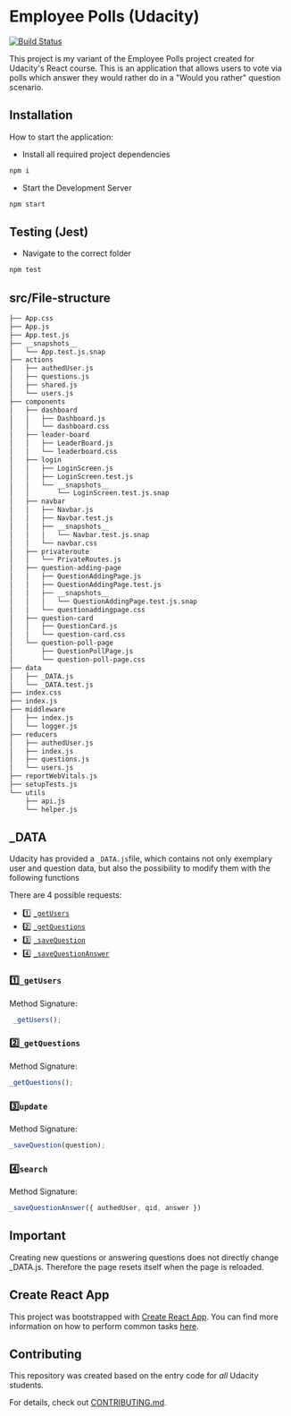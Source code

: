 # Employee Polls (Udacity) 

[![Build Status](https://travis-ci.org/joemccann/dillinger.svg?branch=master)](https://travis-ci.org/joemccann/dillinger)

This project is my variant of the Employee Polls project created for Udacity's React course. 
This is an application that allows users to vote via polls which answer they would rather do in a "Would you rather" question scenario.

## Installation

How to start the application:

- Install all required project dependencies
```sh
npm i
```
- Start the Development Server
```sh
npm start
```

## Testing (Jest)
- Navigate to the correct folder 
```sh
npm test 
```



## src/File-structure 

```bash
├── App.css
├── App.js
├── App.test.js
├── __snapshots__
│   └── App.test.js.snap
├── actions
│   ├── authedUser.js
│   ├── questions.js
│   ├── shared.js
│   └── users.js
├── components
│   ├── dashboard
│   │   ├── Dashboard.js
│   │   └── dashboard.css
│   ├── leader-board
│   │   ├── LeaderBoard.js
│   │   └── leaderboard.css
│   ├── login
│   │   ├── LoginScreen.js
│   │   ├── LoginScreen.test.js
│   │   └── __snapshots__
│   │       └── LoginScreen.test.js.snap
│   ├── navbar
│   │   ├── Navbar.js
│   │   ├── Navbar.test.js
│   │   ├── __snapshots__
│   │   │   └── Navbar.test.js.snap
│   │   └── navbar.css
│   ├── privateroute
│   │   └── PrivateRoutes.js
│   ├── question-adding-page
│   │   ├── QuestionAddingPage.js
│   │   ├── QuestionAddingPage.test.js
│   │   ├── __snapshots__
│   │   │   └── QuestionAddingPage.test.js.snap
│   │   └── questionaddingpage.css
│   ├── question-card
│   │   ├── QuestionCard.js
│   │   └── question-card.css
│   └── question-poll-page
│       ├── QuestionPollPage.js
│       └── question-poll-page.css
├── data
│   ├── _DATA.js
│   └── _DATA.test.js
├── index.css
├── index.js
├── middleware
│   ├── index.js
│   └── logger.js
├── reducers
│   ├── authedUser.js
│   ├── index.js
│   ├── questions.js
│   └── users.js
├── reportWebVitals.js
├── setupTests.js
└── utils
    ├── api.js
    └── helper.js


```


## _DATA

Udacity has provided a `_DATA.js`file, which contains not only exemplary user and question data, but also the possibility to modify them with the following functions 

There are 4 possible requests:
- 1️⃣ [`_getUsers`](#_getUsers)
- 2️⃣ [`_getQuestions`](#_getQuestions)
- 3️⃣ [`_saveQuestion`](#_saveQuestion)
- 4️⃣ [`_saveQuestionAnswer`](#_saveQuestionAnswer)

### 1️⃣`_getUsers`

Method Signature:

```js
 _getUsers();
```


### 2️⃣`_getQuestions`

Method Signature:

```js
_getQuestions();
```



### 3️⃣`update`

Method Signature:

```js
_saveQuestion(question);
```

### 4️⃣`search`

Method Signature:

```js
_saveQuestionAnswer({ authedUser, qid, answer })
```

## Important

Creating new questions or answering questions does not directly change _DATA.js. Therefore the page resets itself when the page is reloaded.

## Create React App

This project was bootstrapped with [Create React App](https://github.com/facebook/create-react-app). You can find more information on how to perform common tasks [here](https://github.com/facebook/create-react-app/blob/main/packages/cra-template/template/README.md).

## Contributing

This repository was created based on the entry code for _all_ Udacity students.

For details, check out [CONTRIBUTING.md](CONTRIBUTING.md).







